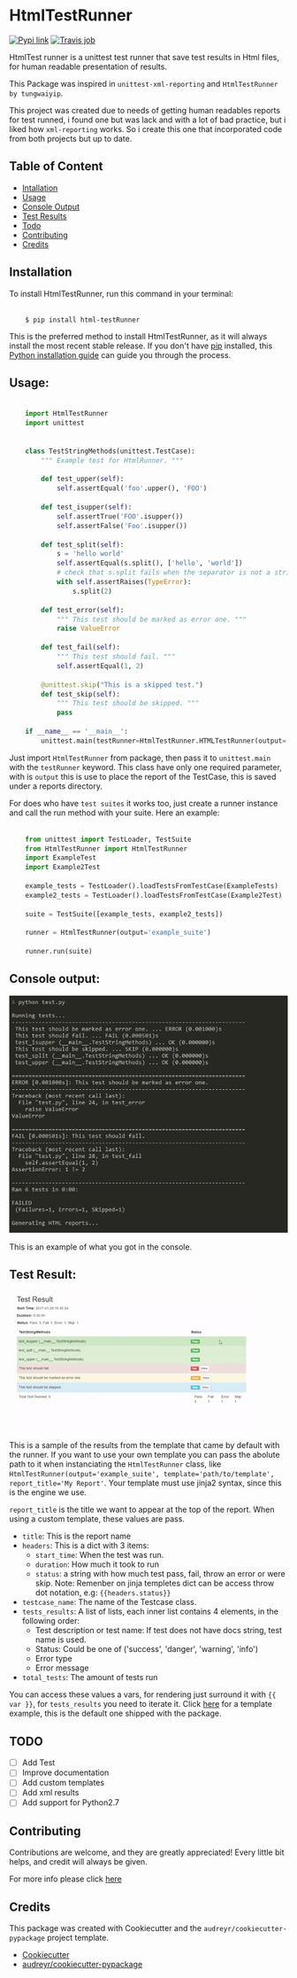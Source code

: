 # HtmlTestRunner


[![Pypi link](https://img.shields.io/pypi/v/html-testRunner.svg)](https://pypi.python.org/pypi/html-testRunner)
[![Travis job](https://img.shields.io/travis/oldani/HtmlTestRunner.svg)](https://travis-ci.org/oldani/HtmlTestRunner)



HtmlTest runner is a unittest test runner that save test results
in Html files, for human readable presentation of results.

This Package was inspired in ``unittest-xml-reporting`` and
``HtmlTestRunner by tungwaiyip``.

This project was created due to needs of getting human readables reports 
for test runned, i found one but was lack and with a lot of bad practice,
but i liked how ``xml-reporting`` works. So i create this one that 
incorporated code from both projects but up to date.

## Table of Content

- [Intallation](#installation)
- [Usage](#usage)
- [Console Output](#console-output)
- [Test Results](#test-result)
- [Todo](#todo)
- [Contributing](#contributing)
- [Credits](#credits)

## Installation


To install HtmlTestRunner, run this command in your terminal:

```batch

    $ pip install html-testRunner
```

This is the preferred method to install HtmlTestRunner, as it will always install the most recent stable release. If you don't have [pip](https://pip.pypa.io) installed, this [Python installation guide](http://docs.python-guide.org/en/latest/starting/installation/) can guide
you through the process.


## Usage:

```python

    import HtmlTestRunner
    import unittest


    class TestStringMethods(unittest.TestCase):
        """ Example test for HtmlRunner. """

        def test_upper(self):
            self.assertEqual('foo'.upper(), 'FOO')

        def test_isupper(self):
            self.assertTrue('FOO'.isupper())
            self.assertFalse('Foo'.isupper())

        def test_split(self):
            s = 'hello world'
            self.assertEqual(s.split(), ['hello', 'world'])
            # check that s.split fails when the separator is not a string
            with self.assertRaises(TypeError):
                s.split(2)

        def test_error(self):
            """ This test should be marked as error one. """
            raise ValueError

        def test_fail(self):
            """ This test should fail. """
            self.assertEqual(1, 2)

        @unittest.skip("This is a skipped test.")
        def test_skip(self):
            """ This test should be skipped. """
            pass

    if __name__ == '__main__':
        unittest.main(testRunner=HtmlTestRunner.HTMLTestRunner(output='example_dir'))
```

Just import `HtmlTestRunner` from package, then pass it to `unittest.main` with the `testRunner` keyword. This class have only one required parameter, with is `output` this is use to place the report of the TestCase, this is saved under a reports directory.


For does who have `test suites` it works too, just create a runner instance and call the run method with your suite. Here an example:

```python

    from unittest import TestLoader, TestSuite
    from HtmlTestRunner import HtmlTestRunner
    import ExampleTest
    import Example2Test

    example_tests = TestLoader().loadTestsFromTestCase(ExampleTests)
    example2_tests = TestLoader().loadTestsFromTestCase(Example2Test)

    suite = TestSuite([example_tests, example2_tests])

    runner = HtmlTestRunner(output='example_suite')

    runner.run(suite)

```


## Console output:

![Console output](docs/console_output.png)

This is an example of what you got in the console.


## Test Result:

![Test Results](docs/test_results.gif)

This is a sample of the results from the template that came by default with the runner. If you want to use your own template you can pass the abolute path to it when instanciating the `HtmlTestRunner` class, like `HtmlTestRunner(output='example_suite', template='path/to/template', report_title='My Report'`.
Your template must use jinja2 syntax, since this is the engine we use.


`report_title` is the title we want to appear at the top of the report. When using a custom template, these values are pass.


- `title`: This is the report name
- `headers`: This is a dict with 3 items:
    - `start_time`: When the test was run.
    - `duration`: How much it took to run
    - `status`: a string with how much test pass, fail, throw an error or were skip.
    Note: Remenber on jinja templetes dict can be access throw dot notation, e.g: `{{headers.status}}`
- `testcase_name`: The name of the Testcase class.
- `tests_results`: A list of lists, each inner list contains 4 elements, in the following order:
    - Test description or test name: If test does not have docs string, test name is used.
    - Status: Could be one of ('success', 'danger', 'warning', 'info')
    - Error type
    - Error message
- `total_tests`: The amount of tests run


You can access these values a vars, for rendering just surround it with `{{ var }}`, for `tests_results` you need to iterate it. Click [here](docs/example_template.html) for a template example, this is the default one shipped with the package.



## TODO

- [ ] Add Test
- [ ] Improve documentation
- [ ] Add custom templates
- [ ] Add xml results
- [ ] Add support for Python2.7

## Contributing

Contributions are welcome, and they are greatly appreciated! Every
little bit helps, and credit will always be given.

For more info please click [here](./CONTRIBUTING.md)

## Credits

This package was created with Cookiecutter and the `audreyr/cookiecutter-pypackage` project template.

- [Cookiecutter](https://github.com/audreyr/cookiecutter)
- [audreyr/cookiecutter-pypackage](https://github.com/audreyr/cookiecutter-pypackage)

